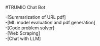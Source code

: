 #TRUMIO Chat Bot

    
-[Summarization of URL pdf]       
-[ML model evaluation and pdf generation]      
-[Code problem solver]       
-[Web Scraping]       
-[Chat with LLM]      
